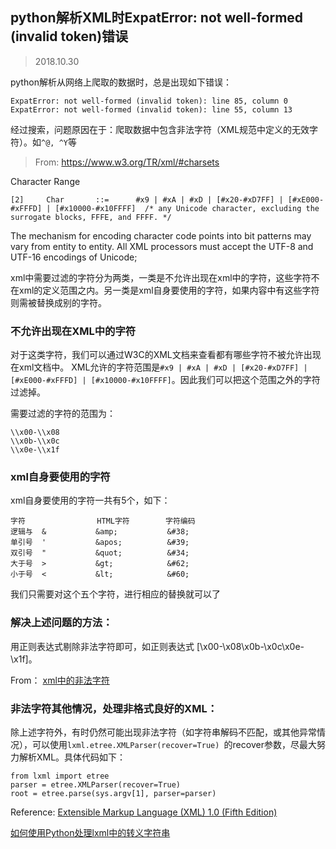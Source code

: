 ## python解析XML时ExpatError: not well-formed (invalid token)错误

> 2018.10.30

python解析从网络上爬取的数据时，总是出现如下错误：

```
ExpatError: not well-formed (invalid token): line 85, column 0
ExpatError: not well-formed (invalid token): line 55, column 13
```

经过搜索，问题原因在于：爬取数据中包含非法字符（XML规范中定义的无效字符）。如`^@, ^Y`等

> From: https://www.w3.org/TR/xml/#charsets

Character Range

```
[2]     Char       ::=      #x9 | #xA | #xD | [#x20-#xD7FF] | [#xE000-#xFFFD] | [#x10000-#x10FFFF]  /* any Unicode character, excluding the surrogate blocks, FFFE, and FFFF. */
```

The mechanism for encoding character code points into bit patterns may vary from entity to entity. All XML processors must accept the UTF-8 and UTF-16 encodings of Unicode;

xml中需要过滤的字符分为两类，一类是不允许出现在xml中的字符，这些字符不在xml的定义范围之内。另一类是xml自身要使用的字符，如果内容中有这些字符则需被替换成别的字符。
 
### 不允许出现在XML中的字符

对于这类字符，我们可以通过W3C的XML文档来查看都有哪些字符不被允许出现在xml文档中。
XML允许的字符范围是```#x9 | #xA | #xD | [#x20-#xD7FF] | [#xE000-#xFFFD] | [#x10000-#x10FFFF]```。因此我们可以把这个范围之外的字符过滤掉。

需要过滤的字符的范围为：

```
\\x00-\\x08
\\x0b-\\x0c
\\x0e-\\x1f
```

### xml自身要使用的字符

xml自身要使用的字符一共有5个，如下：

```
字符                HTML字符        字符编码
逻辑与  &           &amp;           &#38;
单引号  '           &apos;          &#39;
双引号  "           &quot;          &#34;
大于号  >           &gt;            &#62;
小于号  <           &lt;            &#60;
```

我们只需要对这个五个字符，进行相应的替换就可以了
 
### 解决上述问题的方法：
 
用正则表达式剔除非法字符即可，如正则表达式 [\\x00-\\x08\\x0b-\\x0c\\x0e-\\x1f]。

From： [xml中的非法字符](https://www.cnblogs.com/Impulse/p/4018720.html)

### 非法字符其他情况，处理非格式良好的XML：

除上述字符外，有时仍然可能出现非法字符（如字符串解码不匹配，或其他异常情况），可以使用`lxml.etree.XMLParser(recover=True) `的recover参数，尽最大努力解析XML。具体代码如下：

```
from lxml import etree
parser = etree.XMLParser(recover=True) 
root = etree.parse(sys.argv[1], parser=parser) 
```

Reference: [Extensible Markup Language (XML) 1.0 (Fifth Edition)](https://www.w3.org/TR/xml/)

[如何使用Python处理lxml中的转义字符串](https://stackoverrun.com/cn/q/3612929)